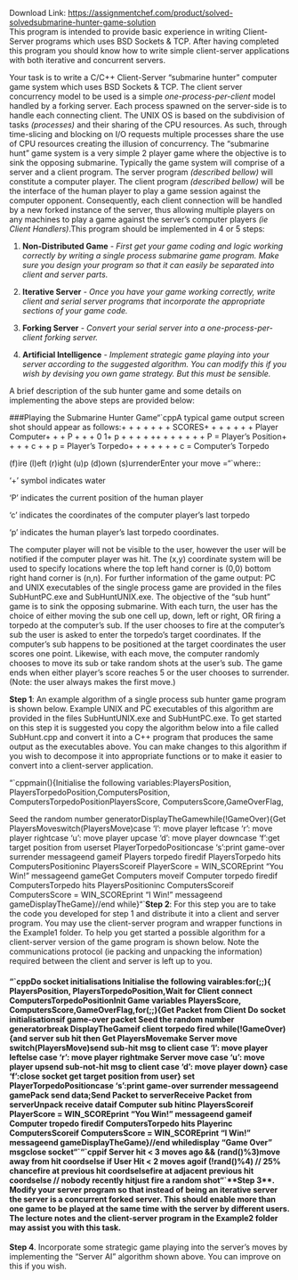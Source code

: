 Download Link: https://assignmentchef.com/product/solved-solvedsubmarine-hunter-game-solution
<br>
This program is intended to provide basic experience in writing Client-Server programs which uses BSD Sockets &amp; TCP. After having completed this program you should know how to write simple client-server applications with both iterative and concurrent servers.

Your task is to write a C/C++ Client-Server “submarine hunter” computer game system which uses BSD Sockets &amp; TCP. The client server concurrency model to be used is a simple *one-process-per-client* model handled by a forking server. Each process spawned on the server-side is to handle each connecting client. The UNIX OS is based on the subdivision of tasks *(processes)* and their sharing of the CPU resources. As such, through time-slicing and blocking on I/O requests multiple processes share the use of CPU resources creating the illusion of concurrency. The “submarine hunt” game system is a very simple 2 player game where the objective is to sink the opposing submarine. Typically the game system will comprise of a server and a client program. The server program *(described bellow)* will constitute a computer player. The client program *(described bellow)* will be the interface of the human player to play a game session against the computer opponent. Consequently, each client connection will be handled by a new forked instance of the server, thus allowing multiple players on any machines to play a game against the server’s computer players *(ie Client Handlers)*.This program should be implemented in 4 or 5 steps:

1. **Non-Distributed Game** *- First get your game coding and logic working correctly by writing a single process submarine game program. Make sure you design your program so that it can easily be separated into client and server parts.*

2. **Iterative Server** *- Once you have your game working correctly, write client and serial server programs that incorporate the appropriate sections of your game code.*

3. **Forking Server** *- Convert your serial server into a one-process-per-client forking server.*

4. **Artificial Intelligence** *- Implement strategic game playing into your server according to the suggested algorithm. You can modify this if you wish by devising you own game strategy. But this must be sensible.*

A brief description of the sub hunter game and some details on implementing the above steps are provided below:

###Playing the Submarine Hunter Game“`cppA typical game output screen shot should appear as follows:+ + + + + + + SCORES+ + + + + + + Player Computer+ + + P + + + 0 1+ p + + + + ++ + + + + + + P = Player’s Position+ + + + c + + p = Player’s Torpedo+ + + + + + + c = Computer’s Torpedo

(f)ire (l)eft (r)ight (u)p (d)own (s)urrenderEnter your move =“`where::

‘+’ symbol indicates water

‘P’ indicates the current position of the human player

‘c’ indicates the coordinates of the computer player’s last torpedo

‘p’ indicates the human player’s last torpedo coordinates.

The computer player will not be visible to the user, however the user will be notified if the computer player was hit. The (x,y) coordinate system will be used to specify locations where the top left hand corner is (0,0) bottom right hand corner is (n,n). For further information of the game output: PC and UNIX executables of the single process game are provided in the files SubHuntPC.exe and SubHuntUNIX.exe. The objective of the “sub hunt” game is to sink the opposing submarine. With each turn, the user has the choice of either moving the sub one cell up, down, left or right, OR firing a torpedo at the computer’s sub. If the user chooses to fire at the computer’s sub the user is asked to enter the torpedo’s target coordinates. If the computer’s sub happens to be positioned at the target coordinates the user scores one point. Likewise, with each move, the computer randomly chooses to move its sub or take random shots at the user’s sub. The game ends when either player’s score reaches 5 or the user chooses to surrender. (Note: the user always makes the first move.)

**Step 1**: An example algorithm of a single process sub hunter game program is shown below. Example UNIX and PC executables of this algorithm are provided in the files SubHuntUNIX.exe and SubHuntPC.exe. To get started on this step it is suggested you copy the algorithm below into a file called SubHunt.cpp and convert it into a C++ program that produces the same output as the executables above. You can make changes to this algorithm if you wish to decompose it into appropriate functions or to make it easier to convert into a client-server application.

“`cppmain(){Initialise the following variables:PlayersPosition, PlayersTorpedoPosition,ComputersPosition, ComputersTorpedoPositionPlayersScore, ComputersScore,GameOverFlag,

Seed the random number generatorDisplayTheGamewhile(!GameOver){Get PlayersMoveswitch(PlayersMove)case ‘l’: move player leftcase ‘r’: move player rightcase ‘u’: move player upcase ‘d’: move player downcase ‘f’:get target position from userset PlayerTorpedoPositioncase ‘s’:print game-over surrender messageend gameif Players torpedo firedif PlayersTorpedo hits ComputersPositioninc PlayersScoreif PlayerScore = WIN_SCOREprint “You Win!” messageend gameGet Computers moveif Computer torpedo firedif ComputersTorpedo hits PlayersPositioninc ComputersScoreif ComputersScore = WIN_SCOREprint “I Win!” messageend gameDisplayTheGame}//end while}“`**Step 2**: For this step you are to take the code you developed for step 1 and distribute it into a client and server program. You may use the client-server program and wrapper functions in the Example1 folder. To help you get started a possible algorithm for a client-server version of the game program is shown below. Note the communications protocol (ie packing and unpacking the information) required between the client and server is left up to you.

<h4>“`cppDo socket initialisations Initialise the following vairables:for(;;){ PlayersPosition, PlayersTorpedoPosition,Wait for Client connect ComputersTorpedoPositionInit Game variables PlayersScore, ComputersScore,GameOverFlag,for(;;){Get Packet from Client Do socket initialisationsif game-over packet Seed the random number generatorbreak DisplayTheGameif client torpedo fired while(!GameOver){and server sub hit then Get PlayersMovemake Server move switch(PlayersMove)send sub-hit msg to client case ‘l’: move player leftelse case ‘r’: move player rightmake Server move case ‘u’: move player upsend sub-not-hit msg to client case ‘d’: move player down} case ‘f’:close socket get target position from user} set PlayerTorpedoPositioncase ‘s’:print game-over surrender messageend gamePack send data;Send Packet to serverReceive Packet from serverUnpack receive dataif Computer sub hitinc PlayersScoreif PlayerScore = WIN_SCOREprint “You Win!” messageend gameif Computer tropedo firedif ComputersTorpedo hits Playerinc ComputersScoreif ComputersScore = WIN_SCOREprint “I Win!” messageend gameDisplayTheGame}//end whiledisplay “Game Over” msgclose socket“`“`cppif Server hit &lt; 3 moves ago &amp;&amp; (rand()%3)move away from hit coordselse if User Hit &lt; 2 moves agoif (!rand()%4) // 25% chancefire at previous hit coordselsefire at adjacent previous hit coordselse // nobody recently hitjust fire a random shot“`**Step 3**. Modify your server program so that instead of being an iterative server the server is a concurrent forked server. This should enable more than one game to be played at the same time with the server by different users. The lecture notes and the client-server program in the Example2 folder may assist you with this task.</h4>

**Step 4**. Incorporate some strategic game playing into the server’s moves by implementing the “Server AI” algorithm shown above. You can improve on this if you wish.